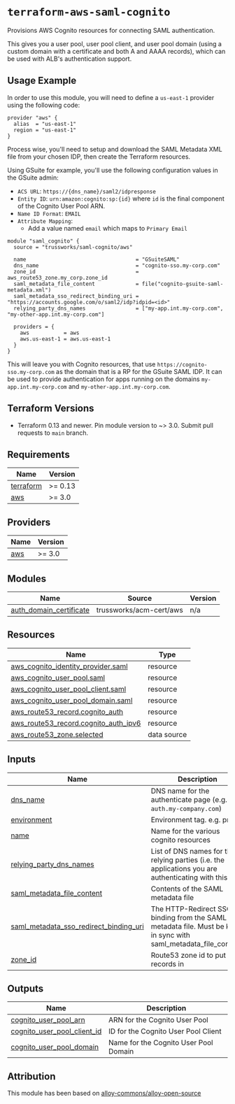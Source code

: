 # `terraform-aws-saml-cognito`

Provisions AWS Cognito resources for connecting SAML authentication.

This gives you a user pool, user pool client, and user pool domain (using a
custom domain with a certificate and both A and AAAA records), which can be
used with ALB's authentication support.

## Usage Example

In order to use this module, you will need to define a `us-east-1` provider using the following code:

```hcl
provider "aws" {
  alias  = "us-east-1"
  region = "us-east-1"
}
```

Process wise, you'll need to setup and download the SAML Metadata XML file from your chosen IDP, then create the Terraform resources.

Using GSuite for example, you'll use the following configuration values in the GSuite admin:

- `ACS URL`: `https://{dns_name}/saml2/idpresponse`
- `Entity ID`: `urn:amazon:cognito:sp:{id}` where `id` is the final component
  of the Cognito User Pool ARN.
- `Name ID Format`: `EMAIL`
- `Attribute Mapping`:
  - Add a value named `email` which maps to `Primary Email`

```hcl
module "saml_cognito" {
  source = "trussworks/saml-cognito/aws"

  name                                   = "GSuiteSAML"
  dns_name                               = "cognito-sso.my-corp.com"
  zone_id                                = aws_route53_zone.my_corp.zone_id
  saml_metadata_file_content             = file("cognito-gsuite-saml-metadata.xml")
  saml_metadata_sso_redirect_binding_uri = "https://accounts.google.com/o/saml2/idp?idpid=<id>"
  relying_party_dns_names                = ["my-app.int.my-corp.com", "my-other-app.int.my-corp.com"]

  providers = {
    aws           = aws
    aws.us-east-1 = aws.us-east-1
  }
}
```

This will leave you with Cognito resources, that use
`https://cognito-sso.my-corp.com` as the domain that is a RP for the GSuite
SAML IDP. It can be used to provide authentication for apps running on the
domains `my-app.int.my-corp.com` and `my-other-app.int.my-corp.com`.


## Terraform Versions

- Terraform 0.13 and newer. Pin module version to ~> 3.0. Submit pull requests to `main` branch.

<!-- BEGINNING OF PRE-COMMIT-TERRAFORM DOCS HOOK -->
## Requirements

| Name | Version |
|------|---------|
| <a name="requirement_terraform"></a> [terraform](#requirement\_terraform) | >= 0.13 |
| <a name="requirement_aws"></a> [aws](#requirement\_aws) | >= 3.0 |

## Providers

| Name | Version |
|------|---------|
| <a name="provider_aws"></a> [aws](#provider\_aws) | >= 3.0 |

## Modules

| Name | Source | Version |
|------|--------|---------|
| <a name="module_auth_domain_certificate"></a> [auth\_domain\_certificate](#module\_auth\_domain\_certificate) | trussworks/acm-cert/aws | n/a |

## Resources

| Name | Type |
|------|------|
| [aws_cognito_identity_provider.saml](https://registry.terraform.io/providers/hashicorp/aws/latest/docs/resources/cognito_identity_provider) | resource |
| [aws_cognito_user_pool.saml](https://registry.terraform.io/providers/hashicorp/aws/latest/docs/resources/cognito_user_pool) | resource |
| [aws_cognito_user_pool_client.saml](https://registry.terraform.io/providers/hashicorp/aws/latest/docs/resources/cognito_user_pool_client) | resource |
| [aws_cognito_user_pool_domain.saml](https://registry.terraform.io/providers/hashicorp/aws/latest/docs/resources/cognito_user_pool_domain) | resource |
| [aws_route53_record.cognito_auth](https://registry.terraform.io/providers/hashicorp/aws/latest/docs/resources/route53_record) | resource |
| [aws_route53_record.cognito_auth_ipv6](https://registry.terraform.io/providers/hashicorp/aws/latest/docs/resources/route53_record) | resource |
| [aws_route53_zone.selected](https://registry.terraform.io/providers/hashicorp/aws/latest/docs/data-sources/route53_zone) | data source |

## Inputs

| Name | Description | Type | Default | Required |
|------|-------------|------|---------|:--------:|
| <a name="input_dns_name"></a> [dns\_name](#input\_dns\_name) | DNS name for the authenticate page (e.g. `auth.my-company.com`) | `string` | n/a | yes |
| <a name="input_environment"></a> [environment](#input\_environment) | Environment tag. e.g. prod | `string` | n/a | yes |
| <a name="input_name"></a> [name](#input\_name) | Name for the various cognito resources | `string` | n/a | yes |
| <a name="input_relying_party_dns_names"></a> [relying\_party\_dns\_names](#input\_relying\_party\_dns\_names) | List of DNS names for the relying parties (i.e. the applications you are authenticating with this) | `list(string)` | n/a | yes |
| <a name="input_saml_metadata_file_content"></a> [saml\_metadata\_file\_content](#input\_saml\_metadata\_file\_content) | Contents of the SAML metadata file | `string` | n/a | yes |
| <a name="input_saml_metadata_sso_redirect_binding_uri"></a> [saml\_metadata\_sso\_redirect\_binding\_uri](#input\_saml\_metadata\_sso\_redirect\_binding\_uri) | The HTTP-Redirect SSO binding from the SAML metadata file. Must be kept in sync with saml\_metadata\_file\_content! | `string` | n/a | yes |
| <a name="input_zone_id"></a> [zone\_id](#input\_zone\_id) | Route53 zone id to put DNS records in | `string` | n/a | yes |

## Outputs

| Name | Description |
|------|-------------|
| <a name="output_cognito_user_pool_arn"></a> [cognito\_user\_pool\_arn](#output\_cognito\_user\_pool\_arn) | ARN for the Cognito User Pool |
| <a name="output_cognito_user_pool_client_id"></a> [cognito\_user\_pool\_client\_id](#output\_cognito\_user\_pool\_client\_id) | ID for the Cognito User Pool Client |
| <a name="output_cognito_user_pool_domain"></a> [cognito\_user\_pool\_domain](#output\_cognito\_user\_pool\_domain) | Name for the Cognito User Pool Domain |
<!-- END OF PRE-COMMIT-TERRAFORM DOCS HOOK -->

## Attribution

This module has been based on [alloy-commons/alloy-open-source](https://github.com/alloy-commons/alloy-open-source/tree/master/terraform-modules/gsuite-saml-cognito)
